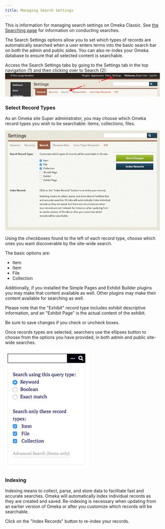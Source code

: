 ```yaml
---
title: Managing Search Settings
---
```

This is information for managing search settings on Omeka Classic. See [the Searching page](../../GettingStarted/Site_Planning_Tips.md) for information on conducting searches.

The Search Settings options allow you to set which types of records are automatically searched when a user enters terms into the basic search bar on both the admin and public sides. You can also re-index your Omeka database to ensure that all selected content is searchable.

Access the Search Settings tabs by going to the Settings tab in the top navigation (1) and then clicking over to Search (2):
![Arrows labelled as above point to the tabs](/doc_files/searchsettingsloc.png)

### Select Record Types

As an Omeka site Super administrator, you may choose which Omeka record types you wish to be searchable: items, collections, files. 

![Search settings page, with Item, File, and Collection checkboxes active](/doc_files/searchsettings.png)

Using the checkboxes found to the left of each record type, choose which ones you want discoverable by the site-wide search. 

The basic options are: 
- Item
- Item
- File
- Collection

Additionally, if you installed the Simple Pages and Exhibit Builder plugins you may make that content available as well. Other plugins may make their content available for searching as well.

Please note that the "Exhibit" record type includes exhibit descriptive information, and an "Exhibit Page" is the actual content of the exhibit.

Be sure to save changes if you check or uncheck boxes. 

Once records types are selected, searchers use the ellipses button to choose from the options you have provided, in both admin and public site-wide searches.

![Expanded search options](/doc_files/searchExpanded.png)

### Indexing 

Indexing means to collect, parse, and store data to facilitate fast and accurate searches. Omeka will automatically index individual records as they are created and saved. Re-indexing is necessary when updating from an earlier version of Omeka or after you customize which records will be searchable.

Click on the "Index Records" button to re-index your records.

